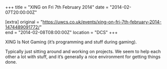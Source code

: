 +++
title = "XING on Fri 7th February 2014"
date = "2014-02-07T20:00:00Z"

[extra]
original = "https://uwcs.co.uk/events/xing-on-fri-7th-february-2014-1474489091772/"    
end = "2014-02-08T08:00:00Z"
location = "DCS"
+++

XING Is Not Gaming (it’s programming and stuff during gaming).

Typically just sitting around and working on projects. We seem to help each other a lot with stuff, and it’s generally a nice environment for getting things done.

